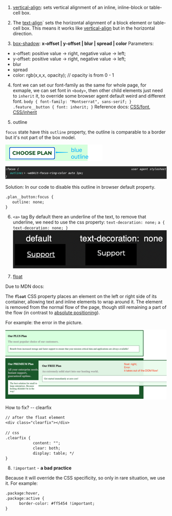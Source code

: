 1. [vertical-align](http://developer.mozilla.org/en-US/docs/Web/CSS/vertical-align#:~:text=Note%20that%20vertical-align%20only,vertically%20align%20block-level%20elements.): sets vertical alignment of an inline, inline-block or table-cell box.

2. The [text-align](https://developer.mozilla.org/en-US/docs/Web/CSS/text-align)` sets the horizontal alignment of a block element or table-cell box. This means it works like [vertical-align](https://developer.mozilla.org/en-US/docs/Web/CSS/vertical-align "The vertical-align CSS property sets vertical alignment of an inline, inline-block or table-cell box.") but in the horizontal direction.
3. [box-shadow](https://developer.mozilla.org/en-US/docs/Web/CSS/box-shadow): **x-offset | y-offset | blur | spread | color**
   Parameters:

- x-offset: positive value -> right, negative value -> left;
- y-offset: positive value -> right, negative value -> left;
- blur
- spread
- color: rgb(x,x,x, opacity); // opacity is from 0 - 1

4.  font
    we can set our font-family as the same for whole page, for exmaple, we can set font in `<body>`, then other child elements just need to `inherit` it, to override some browser agent default weird and different font.
    `body { font-family: "Montserrat", sans-serif; } .feature__button { font: inherit; }`
    Reference docs: [CSS/font](https://developer.mozilla.org/en-US/docs/Web/CSS/font), [CSS/inherit](https://developer.mozilla.org/en-US/docs/Web/CSS/inherit)

5.  outline

`focus` state have this `outline` property, the outline is comparable to a border but it's not part of the box model.

![image](../assets/blueoutline.png)

![image](../assets/outlinebrowser.png)

Solution:
In our code to disable this outline in browser default property.

```
.plan__button:focus {
   outline: none;
}
```

6.  `<a>` tag
    By default there an underline of the text, to remove that underline, we need to use the css property: `text-decoration: none;`
    `a { text-decoration: none; }`
    ![image](../assets/anchor.png ":size=359x89")

7.  [float](https://developer.mozilla.org/en-US/docs/Web/CSS/float)

Due to MDN docs:

The **`float`** CSS property places an element on the left or right side of its container, allowing text and inline elements to wrap around it. The element is removed from the normal flow of the page, though still remaining a part of the flow (in contrast to [absolute positioning](https://developer.mozilla.org/en-US/docs/Web/CSS/position#Absolute_positioning)).

For example: the error in the picture.

![image](../assets/floaterror.png ":size=860x371")

How to fix? -- clearfix

```
// after the float element
<div class="clearfix"></div>

// css
.clearfix {
        	content: "";
        	clear: both;
        	display: table; */
}
```

8.  `!important` - **a bad practice**

Because it will override the CSS specificity, so only in rare situation, we use it.
For example:

```
.package:hover,
.package:active {
      border-color: #ff5454 !important;
}
```
